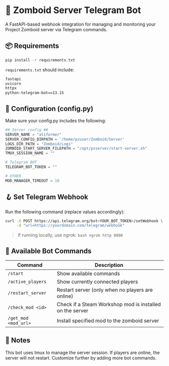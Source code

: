 # 🧠 Zomboid Server Telegram Bot

A FastAPI-based webhook integration for managing and monitoring your Project Zomboid server via Telegram commands.

## 📦 Requirements
```bash
pip install -r requirements.txt
```

`requirements.txt` should include:

```txt
fastapi
uvicorn
httpx
python-telegram-bot==13.15
```

## 🔐 Configuration (config.py)
Make sure your config.py includes the following:

```python
## Server config ##
SERVER_NAME = "aliformer"
SERVER_CONFIG_DIRPATH = '/home/pzuser/Zomboid/Server'
LOGS_DIR_PATH = "Zomboid/Logs"
ZOMBOID_START_SERVER_FILEPATH = "/opt/pzserver/start-server.sh"
TMUX_SESSION_NAME = ""

# Telegram BOT
TELEGRAM_BOT_TOKEN = ""

# OTHER
MOD_MANAGER_TIMEOUT = 10
```

## 🪝 Set Telegram Webhook
Run the following command (replace values accordingly):

```bash
curl -X POST https://api.telegram.org/bot<YOUR_BOT_TOKEN>/setWebhook \
     -d "url=https://yourdomain.com/telegram/webhook"
```

> If running locally, use ngrok:
    ```bash
    ngrok http 8000
    ```

## 🧪 Available Bot Commands

| Command                 | Description                                             |
|------------------------|---------------------------------------------------------|
| `/start`               | Show available commands                                 |
| `/active_players`      | Show currently connected players                        |
| `/restart_server`      | Restart server (only when no players are online)        |
| `/check_mod <id>`      | Check if a Steam Workshop mod is installed on the server |
| `/get_mod <mod_url>`      | Install specified mod to the zomboid server |

## 🧠 Notes
This bot uses tmux to manage the server session.
If players are online, the server will not restart.
Customize further by adding more bot commands.
